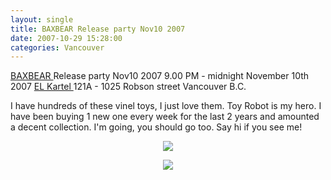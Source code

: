 ```yaml
---
layout: single
title: BAXBEAR Release party Nov10 2007
date: 2007-10-29 15:28:00
categories: Vancouver
---
```

<a href="http://www.baxbear.com/">BAXBEAR </a>Release party Nov10 2007
9.00 PM - midnight November 10th 2007
<a href="http://www.elkartel.com/">EL Kartel </a>
121A - 1025 Robson street
Vancouver B.C.

I have hundreds of these vinel toys, I just love them. Toy Robot is my hero.
I have been buying 1 new one every week for the last 2 years and amounted a decent collection.
I'm going, you should go too.
Say hi if you see me!

<a href="/public/uploads/2007/10/baxposter.jpg"></a>
<p style="text-align: center"><a href="/public/uploads/2007/10/baxposter.jpg"><img src="/public/uploads/2007/10/baxposter.jpg" /></a></p>
<p style="text-align: center"><a href="/public/uploads/2007/10/collection_list.jpg"><img src="/public/uploads/2007/10/collection_list1.jpg" /></a></p>
